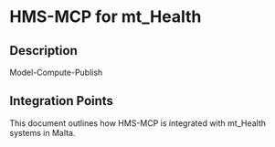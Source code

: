 # HMS-MCP for mt_Health

## Description

Model-Compute-Publish

## Integration Points

This document outlines how HMS-MCP is integrated with mt_Health systems in Malta.
